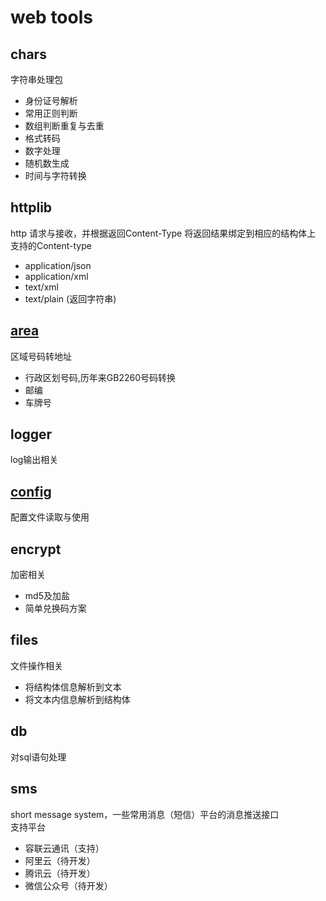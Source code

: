 # web tools

## chars
字符串处理包
- 身份证号解析
- 常用正则判断
- 数组判断重复与去重
- 格式转码
- 数字处理
- 随机数生成
- 时间与字符转换

## httplib
http 请求与接收，并根据返回Content-Type 将返回结果绑定到相应的结构体上<br>
支持的Content-type
- application/json
- application/xml
- text/xml
- text/plain (返回字符串)

## [area](https://github.com/vgmdj/utils/tree/master/area)
区域号码转地址
- 行政区划号码,历年来GB2260号码转换
- 邮编
- 车牌号

## logger
log输出相关

## [config](https://github.com/vgmdj/utils/tree/master/config)
配置文件读取与使用

## encrypt
加密相关
- md5及加盐
- 简单兑换码方案

## files
文件操作相关
- 将结构体信息解析到文本
- 将文本内信息解析到结构体

## db
对sql语句处理

## sms
short message system，一些常用消息（短信）平台的消息推送接口<br>
支持平台
- 容联云通讯（支持）
- 阿里云（待开发）
- 腾讯云（待开发）
- 微信公众号（待开发）

